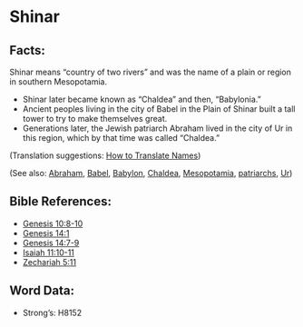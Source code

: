 # Shinar

## Facts:

Shinar means “country of two rivers” and was the name of a plain or region in southern Mesopotamia.

* Shinar later became known as “Chaldea” and then, “Babylonia.”
* Ancient peoples living in the city of Babel in the Plain of Shinar built a tall tower to try to make themselves great.
* Generations later, the Jewish patriarch Abraham lived in the city of Ur in this region, which by that time was called “Chaldea.”

(Translation suggestions: [How to Translate Names](rc://en/ta/man/translate/translate-names))

(See also: [Abraham](../names/abraham.md), [Babel](../names/babel.md), [Babylon](../names/babylon.md), [Chaldea](../names/chaldeans.md), [Mesopotamia](../names/mesopotamia.md), [patriarchs](../other/patriarchs.md), [Ur](../names/ur.md))

## Bible References:

* [Genesis 10:8-10](rc://en/tn/help/gen/10/08)
* [Genesis 14:1](rc://en/tn/help/gen/14/01)
* [Genesis 14:7-9](rc://en/tn/help/gen/14/07)
* [Isaiah 11:10-11](rc://en/tn/help/isa/11/10)
* [Zechariah 5:11](rc://en/tn/help/zec/05/11)

## Word Data:

* Strong’s: H8152
